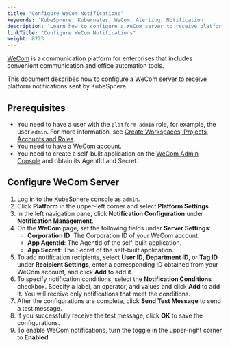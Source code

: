 ```yaml
---
title: "Configure WeCom Notifications"
keywords: 'KubeSphere, Kubernetes, WeCom, Alerting, Notification'
description: 'Learn how to configure a WeCom server to receive platform notifications sent by KubeSphere.'
linkTitle: "Configure WeCom Notifications"
weight: 8723
---
```


[WeCom](https://work.weixin.qq.com/) is a communication platform for enterprises that includes convenient communication and office automation tools.

This document describes how to configure a WeCom server to receive platform notifications sent by KubeSphere.

## Prerequisites

- You need to have a user with the `platform-admin` role, for example, the user `admin`. For more information, see [Create Workspaces, Projects, Accounts and Roles](../../../../quick-start/create-workspace-and-project/).
- You need to have a [WeCom account](https://work.weixin.qq.com/wework_admin/register_wx?from=myhome).
- You need to create a self-built application on the [WeCom Admin Console](https://work.weixin.qq.com/wework_admin/loginpage_wx) and obtain its AgentId and Secret. 

## Configure WeCom Server

1. Log in to the KubeSphere console as `admin`.
2. Click **Platform** in the upper-left corner and select **Platform Settings**.
3. In the left navigation pane, click **Notification Configuration** under **Notification Management**.
4. On the **WeCom** page, set the following fields under **Server Settings**:
   - **Corporation ID**: The Corporation ID of your WeCom account.
   - **App AgentId**: The AgentId of the self-built application.
   - **App Secret**: The Secret of the self-built application.
5. To add notification recipients, select **User ID**, **Department ID**, or **Tag ID** under **Recipient Settings**, enter a corresponding ID obtained from your WeCom account, and click **Add** to add it.
6. To specify notification conditions, select the **Notification Conditions** checkbox. Specify a label, an operator, and values and click **Add** to add it. You will receive only notifications that meet the conditions.
7. After the configurations are complete, click **Send Test Message** to send a test message.
8. If you successfully receive the test message, click **OK** to save the configurations.
9. To enable WeCom notifications, turn the toggle in the upper-right corner to **Enabled**.

